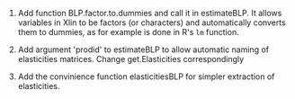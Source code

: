 1. Add function BLP.factor.to.dummies and call it in estimateBLP. It allows variables in Xlin to be factors (or characters) and automatically converts them to dummies, as for example is done in R's `lm` function.

2. Add argument 'prodid' to estimateBLP to allow automatic naming of elasticities matrices. Change get.Elasticities correspondingly

3. Add the convinience function elasticitiesBLP for simpler extraction of elasticities.